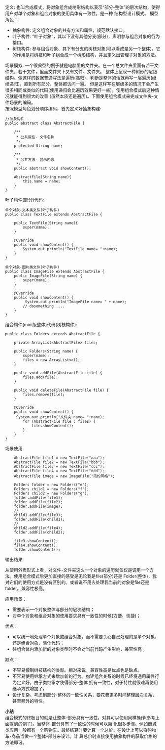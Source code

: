 定义: 也叫合成模式，将对象组合成树形结构以表示“部分-整体”的层次结构，使得用户对单个对象和组合对象的使用具体有一致性。是一种
结构型设计模式。
模型角色： 
* 抽象构件: 定义组合对象的共有方法和属性，规范默认接口。
* 叶子构件: “叶子对象”，其以下没有其他分支(部分)，声明参与组合对象的行为接口。
* 树枝构件: 参与组合对象、其下有分支的树枝对象(可以看成是另一个整体)。它的作用是将树枝和叶子组合成一个树形结构，并且定义出管理子对象的方法。

场景模拟: 
一个很典型的例子就是电脑里的文件夹。在一个总文件夹里面有若干文件夹，若干文件，里面文件夹下又有文件、文件夹。
整体上呈现一种树形的层级结构。像这样的数据普通写法是遍历(递归)，判断是整体的话就再写一层遍历(继续递归)，直到所有部分、整体都访问一遍。
但是这样写在层级多的情况下会产生很多相同或类似的代码(使用递归会比遍历效果更好一些)。使用组合模式后这种情况就能得到很大的改善
(虽然本质还是遍历)。下面使用组合模式来完成文件夹-文件场景的编码。  
按照模型角色划分顺序编码，首先定义好抽象构建:
```
//抽象构件
public abstract class AbstractFile {

    /**
     * 公共属性- 文件名称
     */
    protected String name;

    /**
     * 公共方法- 显示内容
     */
    public abstract void showContent();

    AbstractFile(String name){
        this.name = name;
    }
}
```
叶子构件(部分)代码: 
```
单个对象-文本类文件(叶子构件)
public class TextFile extends AbstractFile {

    public TextFile(String name){
        super(name);
    }

    @Override
    public void showContent() {
        System.out.println("TextFile name= "+name);
    }
}

单个对象-图片类文件(叶子构件)
public class ImageFile extends AbstractFile {
    public ImageFile(String name) {
        super(name);
    }

    @Override
    public void showContent() {
         System.out.println("ImageFile name= " + name);
        // dosomething ....
    }
}
```
组合构件(mini版整体)代码(树枝构件):
```
public class Folders extends AbstractFile {

    private ArrayList<AbstractFile> files;

    public Folders(String name) {
        super(name);
        files = new ArrayList<>();
    }

    public void addFile(AbstractFile file) {
        files.add(file);
    }

    public void deleteFile(AbstractFile file) {
        files.remove(file);
    }

    @Override
    public void showContent() {
     System.out.println("文件夹 name= "+name);
        for (AbstractFile file : files) {
            file.showContent();
        }
    }
}
```
场景使用:
```
    AbstractFile file1 = new TextFile("aaa");
    AbstractFile file2 = new TextFile("bbb");
    AbstractFile file3 = new TextFile("ccc");
    AbstractFile file4 = new TextFile("ddd");
    AbstractFile image = new ImageFile("简约风格");

    Folders folder = new Folders("e");
    Folders child1 = new Folders("f");
    Folders child2 = new Folders("g");
    folder.addFile(file1);
    folder.addFile(file2);
    folder.addFile(image);
    //
    child1.addFile(file3);
    folder.addFile(child1);
    //
    child2.addFile(file4);
    folder.addFile(child2);

    file3.showContent();
    file4.showContent();
    folder.showContent();
```
输出结果:

从使用外表形式上看，对文件-文件夹这么一个对象的遍历就仅仅是调用一个方法。使用组合模式后更加直接的感受是无论我是file(部分)还是
Folder(整体)，我对它们的使用方式是没有区别的。或者说不用去处理我当前的对象是file还是folder。兼容性极高。

应用场景：
* 需要表示一个对象整体与部分的层次结构；
* 对单个对象和组合对象的使用要求具有一致性的时候(方便、快捷)；

优点： 
* 可以统一地处理单个对象或组合对象，而不需要关心自己处理的是单个对象，还是组合对象，简化代码；
* 往组合体内添加新的对象类型时不会对当前代码产生影响，兼容性高；

缺点：
* 不容易控制树枝结构的类型。相对来说，兼容性高是优点也是缺点。
* 不容易使用继承方式来增加新的行为。构建组合关系的时候已经将通用属性行为定义好，由子类继承才使得部分-整体
拥有一致性，对于特性就很难再使用继承方式增加了。
* 设计复杂。考虑到部分-整体的一致性关系，要花费更多时间整理层次关系，甚至额外的特性。

**小结**  
组合模式的终极目的就是让整体-部分具有一致性，对其可以使用同样操作(参考上面提到的例子)。当整体-部分具有了一致性的时候可以简
化很多步骤。例如商城类应用一般都有一个购物车。最终结算时要计算一个总价。在设计上可以将购物车-商品当做一个整体-部分来设计。计
算总价时直接使用抽象构件的获取价格的方法即可。